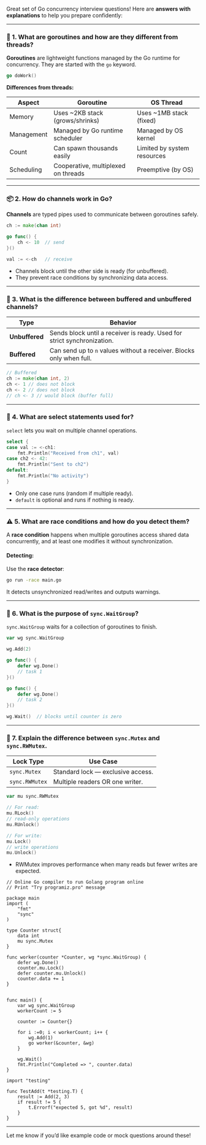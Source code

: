 Great set of Go concurrency interview questions! Here are **answers with explanations** to help you prepare confidently:

---

### 🧵 1. What are goroutines and how are they different from threads?

**Goroutines** are lightweight functions managed by the Go runtime for concurrency. They are started with the `go` keyword.

```go
go doWork()
```

**Differences from threads:**

| Aspect     | Goroutine                           | OS Thread                   |
| ---------- | ----------------------------------- | --------------------------- |
| Memory     | Uses \~2KB stack (grows/shrinks)    | Uses \~1MB stack (fixed)    |
| Management | Managed by Go runtime scheduler     | Managed by OS kernel        |
| Count      | Can spawn thousands easily          | Limited by system resources |
| Scheduling | Cooperative, multiplexed on threads | Preemptive (by OS)          |

---

### 📦 2. How do channels work in Go?

**Channels** are typed pipes used to communicate between goroutines safely.

```go
ch := make(chan int)

go func() {
    ch <- 10  // send
}()

val := <-ch   // receive
```

* Channels block until the other side is ready (for unbuffered).
* They prevent race conditions by synchronizing data access.

---

### 🔄 3. What is the difference between buffered and unbuffered channels?

| Type           | Behavior                                                                |
| -------------- | ----------------------------------------------------------------------- |
| **Unbuffered** | Sends block until a receiver is ready. Used for strict synchronization. |
| **Buffered**   | Can send up to `n` values without a receiver. Blocks only when full.    |

```go
// Buffered
ch := make(chan int, 2)
ch <- 1 // does not block
ch <- 2 // does not block
// ch <- 3 // would block (buffer full)
```

---

### 🔘 4. What are select statements used for?

`select` lets you wait on multiple channel operations.

```go
select {
case val := <-ch1:
    fmt.Println("Received from ch1", val)
case ch2 <- 42:
    fmt.Println("Sent to ch2")
default:
    fmt.Println("No activity")
}
```

* Only one case runs (random if multiple ready).
* `default` is optional and runs if nothing is ready.

---

### ⚠️ 5. What are race conditions and how do you detect them?

A **race condition** happens when multiple goroutines access shared data concurrently, and at least one modifies it without synchronization.

#### Detecting:

Use the **race detector**:

```bash
go run -race main.go
```

It detects unsynchronized read/writes and outputs warnings.

---

### 👥 6. What is the purpose of `sync.WaitGroup`?

`sync.WaitGroup` waits for a collection of goroutines to finish.

```go
var wg sync.WaitGroup

wg.Add(2)

go func() {
    defer wg.Done()
    // task 1
}()

go func() {
    defer wg.Done()
    // task 2
}()

wg.Wait()  // blocks until counter is zero
```

---

### 🔐 7. Explain the difference between `sync.Mutex` and `sync.RWMutex`.

| Lock Type      | Use Case                          |
| -------------- | --------------------------------- |
| `sync.Mutex`   | Standard lock — exclusive access. |
| `sync.RWMutex` | Multiple readers OR one writer.   |

```go
var mu sync.RWMutex

// For read:
mu.RLock()
// read-only operations
mu.RUnlock()

// For write:
mu.Lock()
// write operations
mu.Unlock()
```

* RWMutex improves performance when many reads but fewer writes are expected.


```
// Online Go compiler to run Golang program online
// Print "Try programiz.pro" message

package main
import (
    "fmt"
    "sync"
)

type Counter struct{
    data int
    mu sync.Mutex
}

func worker(counter *Counter, wg *sync.WaitGroup) {
    defer wg.Done()
    counter.mu.Lock()
    defer counter.mu.Unlock()
    counter.data += 1
}


func main() {
    var wg sync.WaitGroup
    workerCount := 5
    
    counter := Counter{}
    
    for i :=0; i < workerCount; i++ {
        wg.Add(1)
        go worker(&counter, &wg)
    }
    
    wg.Wait()
    fmt.Println("Completed => ", counter.data)
}

import "testing"

func TestAdd(t *testing.T) {
    result := Add(2, 3)
    if result != 5 {
        t.Errorf("expected 5, got %d", result)
    }
}

```

---

Let me know if you’d like example code or mock questions around these!

